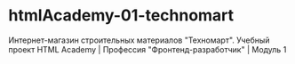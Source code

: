 # htmlAcademy-01-technomart
 Интернет-магазин строительных материалов "Техномарт". Учебный проект HTML Academy | Профессия "Фронтенд-разработчик" | Модуль 1
